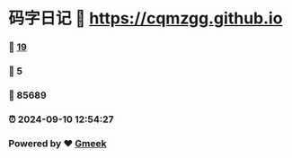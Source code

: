 # 码字日记 :link: https://cqmzgg.github.io 
### :page_facing_up: [19](https://cqmzgg.github.io/tag.html) 
### :speech_balloon: 5 
### :hibiscus: 85689 
### :alarm_clock: 2024-09-10 12:54:27 
### Powered by :heart: [Gmeek](https://github.com/Meekdai/Gmeek)

